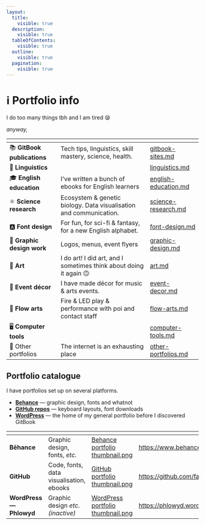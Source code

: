 ```yaml
---
layout:
  title:
    visible: true
  description:
    visible: true
  tableOfContents:
    visible: true
  outline:
    visible: true
  pagination:
    visible: true
---
```


# ℹ️ Portfolio info

I do too many things tbh and I am tired 😪

_anyway,_

<table data-view="cards"><thead><tr><th></th><th></th><th data-hidden data-card-target data-type="content-ref"></th></tr></thead><tbody><tr><td>📚 <strong>GitBook publications</strong></td><td>Tech tips, linguistics, skill mastery, science, health.</td><td><a href="gitbook-sites.md">gitbook-sites.md</a></td></tr><tr><td>💬 <strong>Linguistics</strong></td><td></td><td><a href="linguistics.md">linguistics.md</a></td></tr><tr><td>🎓 <strong>English education</strong></td><td>I've written a bunch of ebooks for English learners</td><td><a href="english-education.md">english-education.md</a></td></tr><tr><td>⚛️ <strong>Science research</strong></td><td>Ecosystem &#x26; genetic biology. Data visualisation and communication.</td><td><a href="science-research.md">science-research.md</a></td></tr><tr><td>🅰️ <strong>Font design</strong></td><td>For fun, for sci-fi &#x26; fantasy, for a new English alphabet.</td><td><a href="font-design.md">font-design.md</a></td></tr><tr><td>📐 <strong>Graphic design work</strong></td><td>Logos, menus, event flyers</td><td><a href="graphic-design.md">graphic-design.md</a></td></tr><tr><td>🎨 <strong>Art</strong></td><td>I do art! I did art, and I sometimes think about doing it again 🙃</td><td><a href="art.md">art.md</a></td></tr><tr><td>🎉 <strong>Event décor</strong></td><td>I have made décor for music &#x26; arts events.</td><td><a href="event-decor.md">event-decor.md</a></td></tr><tr><td>🤹 <strong>Flow arts</strong></td><td>Fire &#x26; LED play &#x26; performance with poi and contact staff</td><td><a href="flow-arts.md">flow-arts.md</a></td></tr><tr><td>🖥️ <strong>Computer tools</strong></td><td></td><td><a href="computer-tools.md">computer-tools.md</a></td></tr><tr><td>📂 Other portfolios</td><td>The internet is an exhausting place</td><td><a href="other-portfolios.md">other-portfolios.md</a></td></tr></tbody></table>

## Portfolio catalogue

I have portfolios set up on several platforms.

* [**Behance**](https://www.behance.net/Farran) — graphic design, fonts and whatnot&#x20;
* [**GitHub repos**](https://github.com/fazzaan) — keyboard layouts, font downloads&#x20;
* [**WordPress**](https://phlowyd.wordpress.com/portfolio/) — the home of my general portfolio before I discovered GitBook&#x20;

<table data-view="cards"><thead><tr><th></th><th></th><th data-hidden data-card-cover data-type="files"></th><th data-hidden data-card-target data-type="content-ref"></th></tr></thead><tbody><tr><td><strong>Bēhance</strong></td><td>Graphic design, fonts, <em>etc.</em> </td><td><a href="../.gitbook/assets/Behance portfolio thumbnail.png">Behance portfolio thumbnail.png</a></td><td><a href="https://www.behance.net/Farran">https://www.behance.net/Farran</a></td></tr><tr><td><strong>GitHub</strong></td><td>Code, fonts, data visualisation, ebooks</td><td><a href="../.gitbook/assets/GitHub portfolio thumbnail.png">GitHub portfolio thumbnail.png</a></td><td><a href="https://github.com/fazzaan">https://github.com/fazzaan</a></td></tr><tr><td><strong>WordPress — Phlowyd</strong></td><td>Graphic design <em>etc.</em> <br><em>(inactive)</em> </td><td><a href="../.gitbook/assets/WordPress portfolio thumbnail.png">WordPress portfolio thumbnail.png</a></td><td><a href="https://phlowyd.wordpress.com/portfolio/">https://phlowyd.wordpress.com/portfolio/</a></td></tr></tbody></table>
